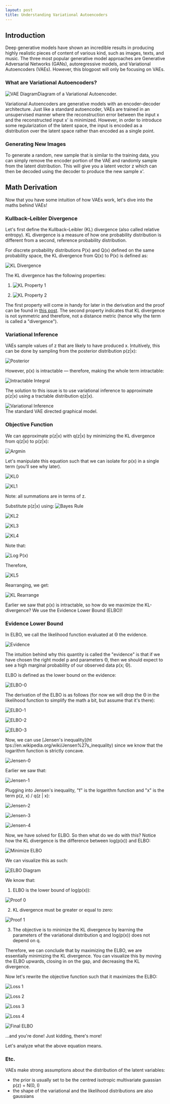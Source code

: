 ```yaml
---
layout: post
title: Understanding Variational Autoencoders
---
```


## Introduction
Deep generative models have shown an incredible results in 
producing highly realistic pieces of content of various kind, 
such as images, texts, and music. The three most popular
generative model approaches are Generative Adversarial Networks (GANs), autoregressive models, 
and Variational Autoencoders (VAEs). However, this blogpost will only be focusing on VAEs.

### What are Variational Autoencoders?
![VAE Diagram](../images/VAE.png)Diagram of a Variational Autoencoder.

Variational Autoencoders are generative models with an encoder-decoder architecture.
Just like a standard autoencoder, VAEs are trained in an unsupervised manner 
where the reconstruction error between the input x and the 
reconstructed input x' is minimized. However, in order to introduce some regularization of the latent space, 
the input is encoded as a distribution over the latent space rather than encoded as a single point.

### Generating New Images
To generate a random, new sample that is similar to the training data, you can simply remove the encoder
portion of the VAE and randomly sample from the latent distribution. 
This will give you a latent vector z which can then be decoded using the decoder to 
produce the new sample x'.

## Math Derivation
Now that you have some intuition of how VAEs work, let's dive into the
maths behind VAEs!

### Kullback–Leibler Divergence
Let's first define the Kullback–Leibler (KL) divergence (also called relative entropy).
KL divergence is a measure of how one probability distribution is different from a second, 
reference probability distribution.

For discrete probability distributions P(x) and Q(x) defined on the same probability space,
the KL divergence from Q(x) to P(x) is defined as:

![KL Divergence](../images/KL-eqn.png)

The KL divergence has the following properties:
1. ![KL Property 1](../images/KL-property-2.png)

2. ![KL Property 2](../images/KL-property-1.png)

The first property will come in handy for later in the derivation and the proof can be found in 
[this post](https://stats.stackexchange.com/questions/335197/why-kl-divergence-is-non-negative).
The second property indicates that KL divergence is not symmetric and therefore, not a distance metric 
(hence why the term is called a "divergence").

### Variational Inference
VAEs sample values of z that are likely to have produced x. Intuitively, this can be done by sampling
from the posterior distribution p(z|x):

![Posterior](../images/posterior.png)

However, p(x) is intractable &mdash; therefore, making the whole term intractable:

![Intractable Integral](../images/integral.png)

The solution to this issue is to use variational inference 
to approximate p(z|x) using a tractable distribution q(z|x).

![Variational Inference](../images/encoder-decoder.png)  
The standard VAE directed graphical model.

### Objective Function
We can approximate p(z|x) with q(z|x) by minimizing the KL divergence from q(z|x) to p(z|x):

![Argmin](../images/argmin.png)  

Let's manipulate this equation such that
we can isolate for p(x) in a single term
(you'll see why later).

![KL0](../images/KL-0.png)  

![KL1](../images/KL-01.png)  

Note: all summations are in terms of z.

Substitute p(z|x) using:
![Bayes Rule](../images/bayes-rule.png) 

![KL2](../images/KL-2.png)

![KL3](../images/KL-3.png)  

![KL4](../images/KL-4.png)  

Note that:

![Log P(x)](../images/log_p(x).png)  

Therefore, 

![KL5](../images/KL-5.png)  

Rearranging, we get:

![KL Rearrange](../images/KL-rearrange.png)  

Earlier we saw that p(x) is intractable, so how do we maximize 
the KL-divergence? We use the Evidence Lower Bound (ELBO)!

### Evidence Lower Bound
In ELBO, we call the likelihood function evaluated at &Theta; the evidence.

![Evidence](../images/evidence.png) 

The intuition behind why this quantity is called the "evidence"
is that if we have chosen the right model p and parameters &Theta;, 
then we should expect to see a high marginal probability of 
our observed data p(x; &Theta;).

ELBO is defined as the lower bound on the evidence:

![ELBO-0](../images/ELBO-0.png) 

The derivation of the ELBO is as follows (for now we will 
drop the &Theta; in the likelihood function to simplify the math a bit,
but assume that it's there):

![ELBO-1](../images/ELBO-1.png)

![ELBO-2](../images/ELBO-02.png)

![ELBO-3](../images/ELBO-03.png)

Now, we can use [Jensen's inequality](ht tps://en.wikipedia.org/wiki/Jensen%27s_inequality)
since we know that the logarithm function is strictly concave.

![Jensen-0](../images/jensen-0.png)

Earlier we saw that:

![Jensen-1](../images/jensen-1.png)

Plugging into Jensen's inequality, "f" is the logarithm function 
and "x" is the term p(z, x) / q(z | x):

![Jensen-2](../images/jensen-2.png)

![Jensen-3](../images/jensen-03.png)

![Jensen-4](../images/jensen-4.png)

Now, we have solved for ELBO. So then what do we do with this? 
Notice how the KL divergence is the difference between log(p(x)) and ELBO:

![Minimize ELBO](../images/minimize-elbo.png)

We can visualize this as such:

![ELBO Diagram](../images/ELBO.png)

We know that:

1. ELBO is the lower bound of log(p(x)):
   
![Proof 0](../images/proof-0.png)

2. KL divergence must be greater or equal to zero:

![Proof 1](../images/proof-1.png)

3. The objective is to minimize the KL divergence by learning 
the parameters of the variational distribution q and log(p(x)) does not depend on q. 
   
Therefore, we can conclude that by maximizing the ELBO, we are essentially minimizing the KL divergence.
You can visualize this by moving the ELBO upwards, closing in on the gap, and decreasing
the KL divergence.

Now let's rewrite the objective function such that 
it maximizes the ELBO:

![Loss 1](../images/loss-1.png)

![Loss 2](../images/loss-2.png)

![Loss 3](../images/loss-3.png)

![Loss 4](../images/loss-4.png)

![Final ELBO](../images/ELBO-final.png)

...and you're done! Just kidding, there's more!

Let's analyze what the above equation means.

### Etc.
VAEs make strong assumptions about the distribution of the latent variables:
* the prior is usually set to be the centred isotropic multivariate guassian p(z) = N(0, I)
* the shape of the variational and the likelihood distributions are also gaussians